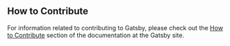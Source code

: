 ## How to Contribute

For information related to contributing to Gatsby, please check out the [How to Contribute](https://www.gatsbyjs.org/contributing/how-to-contribute/) section of the documentation at the Gatsby site.
